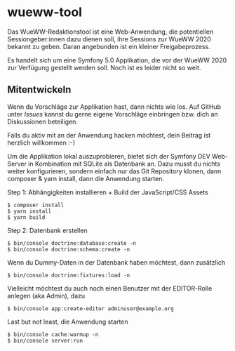 # wueww-tool

Das WueWW-Redaktionstool ist eine Web-Anwendung, die potentiellen Sessiongeber:innen dazu dienen
soll, ihre Sessions zur WueWW 2020 bekannt zu geben. Daran angebunden ist ein kleiner
Freigabeprozess.

Es handelt sich um eine Symfony 5.0 Applikation, die vor der WueWW 2020 zur Verfügung gestellt
werden soll. Noch ist es leider nicht so weit.

## Mitentwickeln

Wenn du Vorschläge zur Applikation hast, dann nichts wie los.  Auf GitHub unter *Issues* kannst du
gerne eigene Vorschläge einbringen bzw. dich an Diskussionen beteiligen.

Falls du aktiv mit an der Anwendung hacken möchtest, dein Beitrag ist herzlich willkommen :-)

Um die Applikation lokal auszuprobieren, bietet sich der Symfony DEV Web-Server in Kombination
mit SQLite als Datenbank an.  Dazu musst du nichts weiter konfigurieren, sondern einfach nur
das Git Repository klonen, dann composer & yarn install, dann die Anwendung starten.

 Step 1: Abhängigkeiten installieren + Build der JavaScript/CSS Assets

 ```
$ composer install
$ yarn install
$ yarn build
```

Step 2: Datenbank erstellen

```
$ bin/console doctrine:database:create -n
$ bin/console doctrine:schema:create -n
```

Wenn du Dummy-Daten in der Datenbank haben möchtest, dann zusätzlich

```
$ bin/console doctrine:fixtures:load -n
```

Vielleicht möchtest du auch noch einen Benutzer mit der EDITOR-Rolle anlegen (aka Admin), dazu

```
$ bin/console app:create-editor adminuser@example.org
```

Last but not least, die Anwendung starten

```
$ bin/console cache:warmup -n
$ bin/console server:run
```
